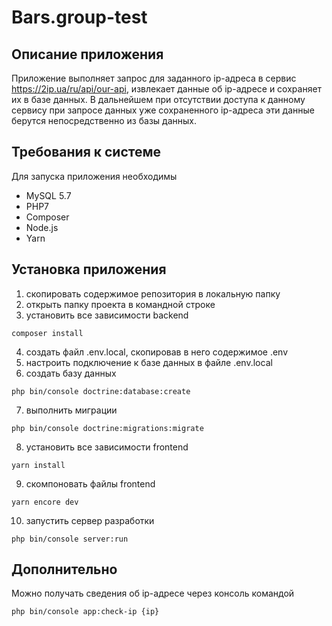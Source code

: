 # Bars.group-test
## Описание приложения
Приложение выполняет запрос для заданного ip-адреса в сервис https://2ip.ua/ru/api/our-api, извлекает данные об ip-адресе и сохраняет их в базе данных. В дальнейшем при отсутствии доступа к данному сервису при запросе данных уже сохраненного ip-адреса эти данные берутся непосредственно из базы данных.

## Требования к системе
Для запуска приложения необходимы
* MySQL 5.7
* PHP7
* Composer
* Node.js
* Yarn

## Установка приложения
1. скопировать содержимое репозитория в локальную папку
2. открыть папку проекта в командной строке
3. установить все зависимости backend
```
composer install
```
4. создать файл .env.local, скопировав в него содержимое .env
5. настроить подключение к базе данных в файле .env.local
6. создать базу данных
```
php bin/console doctrine:database:create
```
7. выполнить миграции
```
php bin/console doctrine:migrations:migrate
```
8. установить все зависимости frontend
```
yarn install
```
9. скомпоновать файлы frontend
```
yarn encore dev
```
10. запустить сервер разработки
```
php bin/console server:run
```

## Дополнительно
Можно получать сведения об ip-адресе через консоль командой
```
php bin/console app:check-ip {ip}
```
